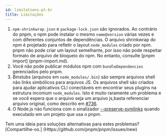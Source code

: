 ```yaml
---
id: limitations-pt-br
title: Limitações
---
```


1. `npm-shrinkwrap.json` e `package-lock.json` são ignorados. Ao contrário do pnpm, o npm pode instalar o
mesmo `name@version` várias vezes e com diferentes conjuntos de dependências.
O arquivo shrinkwrap do npm é projetado para refletir o layout `node_modules` criado
por npm. pnpm não pode criar um layout semelhante, por isso não pode respeitar
formato de arquivo de bloqueio do npm. No entanto, consulte [pnpm import] (pnpm-import.md).
2. Você não pode publicar módulos npm com `bundleDependencies` gerenciados pelo pnpm.
3. Binstubs (arquivos em `node_modules/.bin`) são sempre arquivos shell não
links simbólicos para arquivos JS. Os arquivos shell são criados para ajudar aplicativos CLI conectáveis
em encontrar seus plugins na estrutura incomum `node_modules`. Isto é muito
raramente um problema e se você espera que o arquivo seja um arquivo js, ​​basta referenciar
arquivo original, como descrito em [#736](https://github.com/pnpm/pnpm/issues/736).
4. O Node.js não funciona com o sinalizador [--preserve-symlinks](https://nodejs.org/api/cli.html#cli_preserve_symlinks) quando executado em um projeto que usa o pnpm.

Tem uma ideia para soluções alternativas para estes problemas? [Compartilhe-os.] (Https://github.com/pnpm/pnpm/issues/new)

